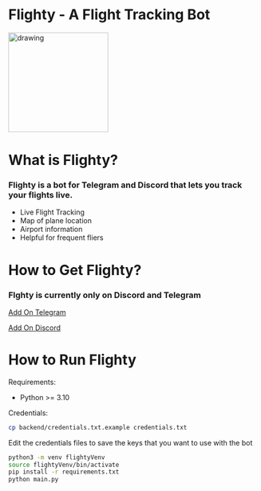 # Flighty - A Flight Tracking Bot

<img src="https://i.ibb.co/pvT43Fb/Publication1.png" alt="drawing" width="200"/>

# What is Flighty?

### Flighty is a bot for Telegram and Discord that lets you track your flights live.

* Live Flight Tracking
* Map of plane location
* Airport information
* Helpful for frequent fliers

# How to Get Flighty?

### Flghty is currently only on Discord and Telegram

[Add On Telegram](https://t.me/flighty_bot)

[Add On Discord](https://forceofwill.dev/flighty)

# How to Run Flighty
Requirements:
* Python >= 3.10

Credentials:

```sh
cp backend/credentials.txt.example credentials.txt
```
Edit the credentials files to save the keys that you want to use with the bot

```sh
python3 -m venv flightyVenv
source flightyVenv/bin/activate
pip install -r requirements.txt
python main.py
```